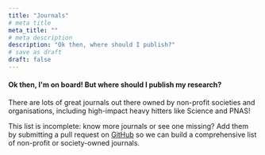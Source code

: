 ```yaml
---
title: "Journals"
# meta title
meta_title: ""
# meta description
description: "Ok then, where should I publish?"
# save as draft
draft: false
---
```


#### Ok then, I'm on board! But where should I publish my research?

There are lots of great journals out there owned by non-profit societies and organisations, including high-impact heavy hitters like Science and PNAS!

This list is incomplete: know more journals or see one missing? Add them by submitting a pull request on [GitHub](https://github.com/davidyshen/nonprofit_publishing) so we can build a comprehensive list of non-profit or society-owned journals.

<div class="overflow-x-auto mt-6">
    <table id="journals-table" class="display nowrap" style="width:100%">
        <thead>
            <tr>
                <!-- Headers will be generated dynamically from CSV -->
            </tr>
        </thead>
        <tbody>
            <!-- Data will be loaded dynamically via JavaScript -->
        </tbody>
    </table>
</div>
